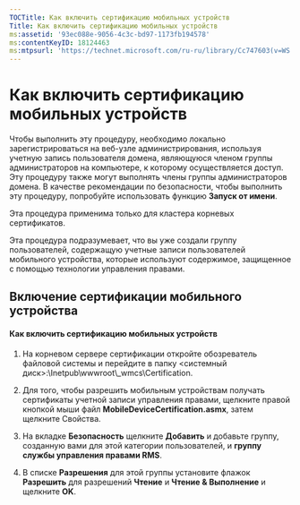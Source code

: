 ```yaml
---
TOCTitle: Как включить сертификацию мобильных устройств
Title: Как включить сертификацию мобильных устройств
ms:assetid: '93ec088e-9056-4c3c-bd97-1173fb194578'
ms:contentKeyID: 18124463
ms:mtpsurl: 'https://technet.microsoft.com/ru-ru/library/Cc747603(v=WS.10)'
---
```


Как включить сертификацию мобильных устройств
=============================================

Чтобы выполнить эту процедуру, необходимо локально зарегистрироваться на веб-узле администрирования, используя учетную запись пользователя домена, являющуюся членом группы администраторов на компьютере, к которому осуществляется доступ. Эту процедуру также могут выполнять члены группы администраторов домена. В качестве рекомендации по безопасности, чтобы выполнить эту процедуру, попробуйте использовать функцию **Запуск от имени**.

Эта процедура применима только для кластера корневых сертификатов.

Эта процедура подразумевает, что вы уже создали группу пользователей, содержащую учетные записи пользователей мобильного устройства, которые используют содержимое, защищенное с помощью технологии управления правами.

Включение сертификации мобильного устройства
--------------------------------------------

#### Как включить сертификацию мобильных устройств

1.  На корневом сервере сертификации откройте обозреватель файловой системы и перейдите в папку &lt;системный диск&gt;:\\Inetpub\\wwwroot\\\_wmcs\\Certification.

2.  Для того, чтобы разрешить мобильным устройствам получать сертификаты учетной записи управления правами, щелкните правой кнопкой мыши файл **MobileDeviceCertification.asmx**, затем щелкните Свойства.

3.  На вкладке **Безопасность** щелкните **Добавить** и добавьте группу, созданную вами для этой категории пользователей, и **группу службы управления правами RMS**.

4.  В списке **Разрешения** для этой группы установите флажок **Разрешить** для разрешений **Чтение** и **Чтение & Выполнение** и щелкните **OK**.
